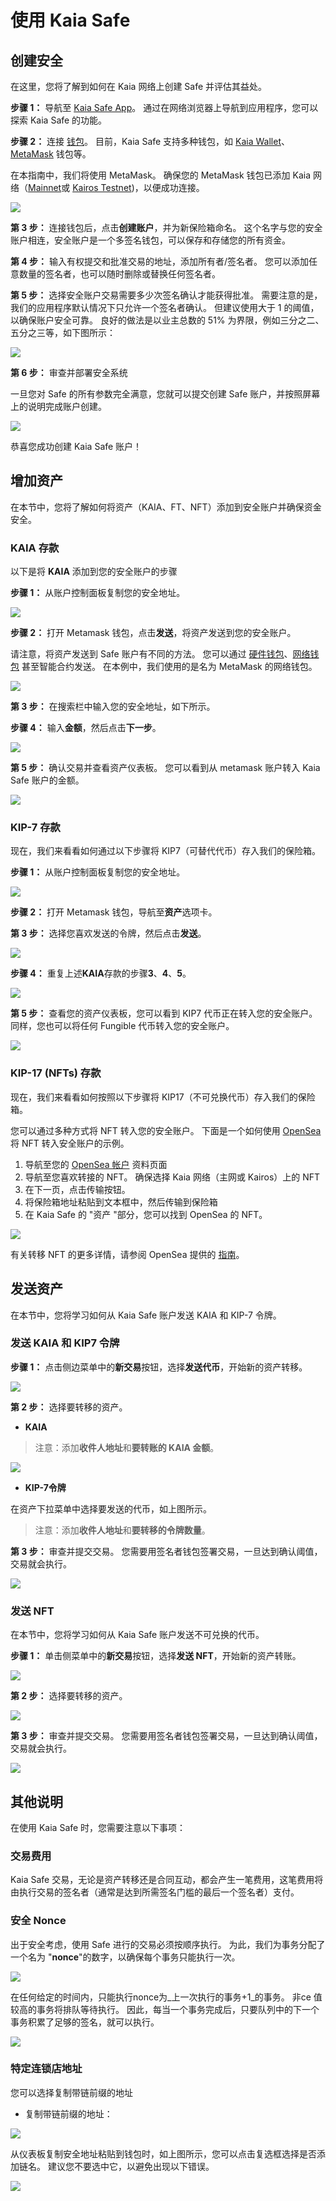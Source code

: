 # 使用 Kaia Safe

## 创建安全

在这里，您将了解到如何在 Kaia 网络上创建 Safe 并评估其益处。

**步骤 1：** 导航至 [Kaia Safe App](https://safe.kaia.io/)。 通过在网络浏览器上导航到应用程序，您可以探索 Kaia Safe 的功能。

**步骤 2：** 连接 [钱包](https://docs.ethhub.io/using-ethereum/wallets/intro-to-ethereum-wallets/)。 目前，Kaia Safe 支持多种钱包，如 [Kaia Wallet](https://docs.kaiawallet.io/)、[MetaMask](../../../tutorials/connecting-metamask.mdx) 钱包等。

在本指南中，我们将使用 MetaMask。 确保您的 MetaMask 钱包已添加 Kaia 网络（[Mainnet](../../../tutorials/connecting-metamask.mdx#connect-to-kaia-network)或 [Kairos Testnet](../../../tutorials/connecting-metamask.mdx#connect-to-kaia-network))，以便成功连接。

![](/img/build/tools/kaia-safe/kaia-safe-connect-wallet.png)

**第 3 步：** 连接钱包后，点击**创建账户**，并为新保险箱命名。 这个名字与您的安全账户相连，安全账户是一个多签名钱包，可以保存和存储您的所有资金。

**第 4 步：** 输入有权提交和批准交易的地址，添加所有者/签名者。 您可以添加任意数量的签名者，也可以随时删除或替换任何签名者。

**第 5 步：** 选择安全账户交易需要多少次签名确认才能获得批准。 需要注意的是，我们的应用程序默认情况下只允许一个签名者确认。 但建议使用大于 1 的阈值，以确保账户安全可靠。 良好的做法是以业主总数的 51% 为界限，例如三分之二、五分之三等，如下图所示：

![](/img/build/tools/kaia-safe/kaia-safe-create-acct.gif)

**第 6 步：** 审查并部署安全系统

一旦您对 Safe 的所有参数完全满意，您就可以提交创建 Safe 账户，并按照屏幕上的说明完成账户创建。

![](/img/build/tools/kaia-safe/kaia-safe-create-review.gif)

恭喜您成功创建 Kaia Safe 账户！

## 增加资产

在本节中，您将了解如何将资产（KAIA、FT、NFT）添加到安全账户并确保资金安全。

### KAIA 存款

以下是将 **KAIA** 添加到您的安全账户的步骤

**步骤 1：** 从账户控制面板复制您的安全地址。

![](/img/build/tools/kaia-safe/ks-deposit-copy-addr.png)

**步骤 2：** 打开 Metamask 钱包，点击**发送**，将资产发送到您的安全账户。

请注意，将资产发送到 Safe 账户有不同的方法。 您可以通过 [硬件钱包](https://www.ledger.com/academy/crypto-hardware-wallet)、[网络钱包](https://medium.com/arcana-network-blog/why-web-wallets-e77c776e4d5e) 甚至智能合约发送。 在本例中，我们使用的是名为 MetaMask 的网络钱包。

![](/img/build/tools/kaia-safe/ks-token-send-btn.png)

**第 3 步：** 在搜索栏中输入您的安全地址，如下所示。

**步骤 4：** 输入**金额**，然后点击**下一步**。

![](/img/build/tools/kaia-safe/ks-token-send-details.png)

**第 5 步：** 确认交易并查看资产仪表板。 您可以看到从 metamask 账户转入 Kaia Safe 账户的金额。

![](/img/build/tools/kaia-safe/kaia-safe-klay-bal.png)

### KIP-7 存款

现在，我们来看看如何通过以下步骤将 KIP7（可替代代币）存入我们的保险箱。

**步骤 1：** 从账户控制面板复制您的安全地址。

![](/img/build/tools/kaia-safe/ks-deposit-ft-copy.png)

**步骤 2：** 打开 Metamask 钱包，导航至**资产**选项卡。

**第 3 步：** 选择您喜欢发送的令牌，然后点击**发送**。

![](/img/build/tools/kaia-safe/ks-ft-send-btn.png)

**步骤 4：** 重复上述**KAIA**存款的步骤**3**、**4**、**5**。

![](/img/build/tools/kaia-safe/ks-ft-send-details.png)

**第 5 步：** 查看您的资产仪表板，您可以看到 KIP7 代币正在转入您的安全账户。 同样，您也可以将任何 Fungible 代币转入您的安全账户。

![](/img/build/tools/kaia-safe/ks-ft-balance.png)

### KIP-17 (NFTs) 存款

现在，我们来看看如何按照以下步骤将 KIP17（不可兑换代币）存入我们的保险箱。

您可以通过多种方式将 NFT 转入您的安全账户。 下面是一个如何使用 [OpenSea](https://opensea.io/about) 将 NFT 转入安全账户的示例。

1. 导航至您的 [OpenSea 帐户](https://testnets.opensea.io/account) 资料页面
2. 导航至您喜欢转接的 NFT。 确保选择 Kaia 网络（主网或 Kairos）上的 NFT
3. 在下一页，点击传输按钮。
4. 将保险箱地址粘贴到文本框中，然后传输到保险箱
5. 在 Kaia Safe 的 "资产 "部分，您可以找到 OpenSea 的 NFT。

![](/img/build/tools/kaia-safe/kaia-safe-trf-nft.gif)

有关转移 NFT 的更多详情，请参阅 OpenSea 提供的 [指南](https://support.opensea.io/en/articles/8866959-how-can-i-transfer-an-nft-using-opensea)。

## 发送资产

在本节中，您将学习如何从 Kaia Safe 账户发送 KAIA 和 KIP-7 令牌。

### 发送 KAIA 和 KIP7 令牌<a id="Send KAIA from Safe"></a>

**步骤 1：** 点击侧边菜单中的**新交易**按钮，选择**发送代币**，开始新的资产转移。

![](/img/build/tools/kaia-safe/kaia-safe-init-send-token.gif)

**第 2 步：** 选择要转移的资产。

- **KAIA**

> 注意：添加**收件人地址**和**要转账的 KAIA 金额**。

![](/img/build/tools/kaia-safe/kaia-safe-send-token-details.gif)

- **KIP-7令牌**

在资产下拉菜单中选择要发送的代币，如上图所示。

> 注意：添加**收件人地址**和**要转移的令牌数量**。

**第 3 步：** 审查并提交交易。 您需要用签名者钱包签署交易，一旦达到确认阈值，交易就会执行。

![](/img/build/tools/kaia-safe/kaia-safe-review-send-tokens.gif)

### 发送 NFT<a id="Send NFTs from Safe"></a>

在本节中，您将学习如何从 Kaia Safe 账户发送不可兑换的代币。

**步骤 1：** 单击侧菜单中的**新交易**按钮，选择**发送 NFT**，开始新的资产转账。

![](/img/build/tools/kaia-safe/kaia-safe-init-send-nft.gif)

**第 2 步：** 选择要转移的资产。

![](/img/build/tools/kaia-safe/kaia-safe-send-nft-details.gif)

**第 3 步：** 审查并提交交易。 您需要用签名者钱包签署交易，一旦达到确认阈值，交易就会执行。

![](/img/build/tools/kaia-safe/kaia-safe-review-send-nft.gif)

## 其他说明<a id="Points to Note"></a>

在使用 Kaia Safe 时，您需要注意以下事项：

### 交易费用<a id="Transaction Fees"></a>

Kaia Safe 交易，无论是资产转移还是合同互动，都会产生一笔费用，这笔费用将由执行交易的签名者（通常是达到所需签名门槛的最后一个签名者）支付。

### 安全 Nonce<a id="Safe Nonce"></a>

出于安全考虑，使用 Safe 进行的交易必须按顺序执行。 为此，我们为事务分配了一个名为 "**nonce**"的数字，以确保每个事务只能执行一次。

![](/img/build/tools/kaia-safe/ks-nounce.png)

在任何给定的时间内，只能执行nonce为_上一次执行的事务+1_的事务。 非ce 值较高的事务将排队等待执行。 因此，每当一个事务完成后，只要队列中的下一个事务积累了足够的签名，就可以执行。

![](/img/build/tools/kaia-safe/ks-pending-tx.png)

### 特定连锁店地址<a id="Chain-specific addresses"></a>

您可以选择复制带链前缀的地址

- 复制带链前缀的地址：

![](/img/build/tools/kaia-safe/ks-chain-spec-addr.png)

从仪表板复制安全地址粘贴到钱包时，如上图所示，您可以点击复选框选择是否添加链名。 建议您不要选中它，以避免出现以下错误。

![](/img/build/tools/kaia-safe/ks-chain-addr-err.png)